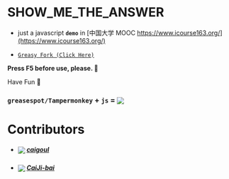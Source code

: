 # SHOW_ME_THE_ANSWER

- just a javascript __`demo`__ in [中国大学 MOOC https://www.icourse163.org/](https://www.icourse163.org/)

- [`Greasy Fork (Click Here)`](https://greasyfork.org/zh-CN/scripts/382652-one-key-mooc-homework-and-fu-k-correct-homework-mooc%E7%AD%94%E6%A1%88%E4%B8%8E%E6%89%B9%E6%94%B9%E5%8A%A9%E6%89%8B)

__Press F5 before use, please. :ghost:__

Have Fun :ghost:

### `greasespot/Tampermonkey` + `js` = <img src='https://gss3.bdstatic.com/84oSdTum2Q5BphGlnYG/timg?wapp&quality=80&size=b150_150&subsize=20480&cut_x=0&cut_w=0&cut_y=0&cut_h=0&sec=1369815402&srctrace&di=025a2098797ebd8640060bcc4663cb9e&wh_rate=null&src=http%3A%2F%2Fimgsrc.baidu.com%2Fforum%2Fpic%2Fitem%2F562c11dfa9ec8a13424f9c95fc03918fa0ecc06a.jpg' style="vertical-align:middle;"></img>


# Contributors

- ##### <img src='https://avatars3.githubusercontent.com/u/32430186?s=40&v=4' style="max-width: 20px; vertical-align:middle;"></img> [caigoul](https://github.com/caigoul/)

- ##### <img src='https://avatars1.githubusercontent.com/u/45314715?s=60&v=4' style="max-width: 20px; vertical-align:middle;"></img> [CaiJi-bai](https://github.com/caigoul/)
